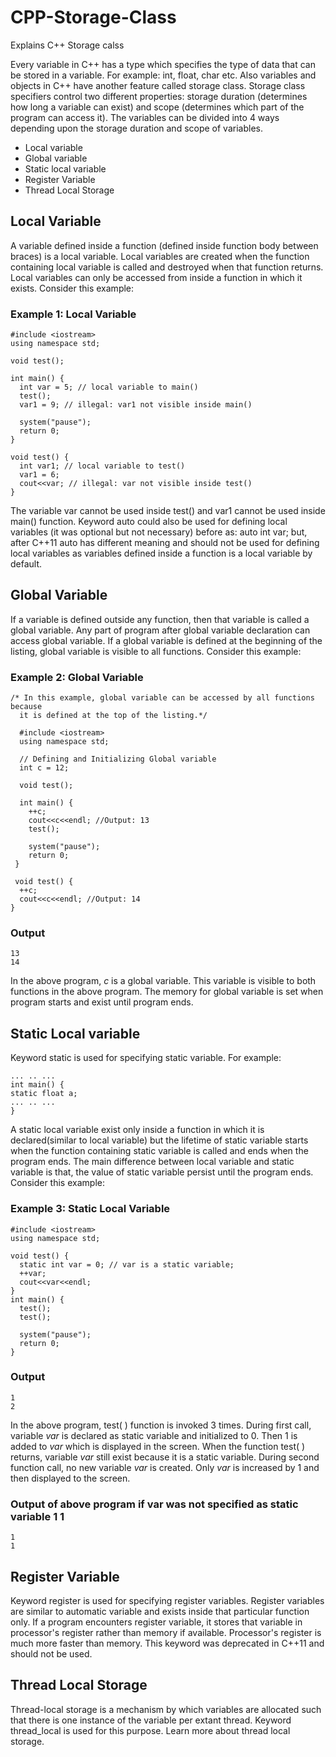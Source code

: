 # CPP-Storage-Class
Explains C++ Storage calss

Every variable in C++ has a type which specifies the type of data that can be stored in a variable. For example: int, float, char etc. Also variables and objects in C++ have another feature called storage class. Storage class specifiers control two different properties: storage duration (determines how long a variable can exist) and scope (determines which part of the program can access it). The variables can be divided into 4 ways depending upon the storage duration and scope of variables.

  * Local variable
  * Global variable
  * Static local variable
  * Register Variable
  * Thread Local Storage
  
## Local Variable
A variable defined inside a function (defined inside function body between braces) is a local variable. Local variables are created when the function containing local variable is called and destroyed when that function returns. Local variables can only be accessed from inside a function in which it exists. Consider this example:
### Example 1: Local Variable
```
#include <iostream> 
using namespace std; 

void test(); 

int main() { 
  int var = 5; // local variable to main() 
  test(); 
  var1 = 9; // illegal: var1 not visible inside main() 
  
  system("pause"); 
  return 0; 
} 

void test() { 
  int var1; // local variable to test() 
  var1 = 6; 
  cout<<var; // illegal: var not visible inside test() 
}
```
The variable var cannot be used inside test() and var1 cannot be used inside main() function.
Keyword auto could also be used for defining local variables (it was optional but not necessary) before as: auto int var; but, after C++11 auto has different meaning and should not be used for defining local variables as variables defined inside a function is a local variable by default.
## Global Variable
If a variable is defined outside any function, then that variable is called a global variable. Any part of program after global variable declaration can access global variable. If a global variable is defined at the beginning of the listing, global variable is visible to all functions. Consider this example:
### Example 2: Global Variable
```
/* In this example, global variable can be accessed by all functions because 
  it is defined at the top of the listing.*/ 
  
  #include <iostream> 
  using namespace std; 
  
  // Defining and Initializing Global variable
  int c = 12; 
  
  void test(); 
  
  int main() { 
    ++c; 
    cout<<c<<endl; //Output: 13 
    test(); 
    
    system("pause"); 
    return 0;
 }
 
 void test() { 
  ++c; 
  cout<<c<<endl; //Output: 14 
}
```
### Output
```
13
14
```
In the above program, *c* is a global variable. This variable is visible to both functions in the above program.
The memory for global variable is set when program starts and exist until program ends.

## Static Local variable
Keyword static is used for specifying static variable. For example:
```
... .. ...
int main() {
static float a;
... .. ...
}
```
A static local variable exist only inside a function in which it is declared(similar to local variable) but the lifetime of static variable starts when the function containing static variable is called and ends when the program ends. The main difference between local variable and static variable is that, the value of static variable persist until the program ends. Consider this example:
### Example 3: Static Local Variable
```
#include <iostream> 
using namespace std; 

void test() { 
  static int var = 0; // var is a static variable; 
  ++var; 
  cout<<var<<endl; 
} 
int main() { 
  test(); 
  test(); 
  
  system("pause"); 
  return 0; 
}
```
### Output
```
1
2
```
In the above program, test( ) function is invoked 3 times. During first call, variable *var* is declared as static variable and initialized to 0. Then 1 is added to *var* which is displayed in the screen. When the function test( ) returns, variable *var* still exist because it is a static variable. During second function call, no new variable *var* is created. Only *var* is increased by 1 and then displayed to the screen.
### Output of above program if var was not specified as static variable 1 1
```
1
1
```
## Register Variable
Keyword register is used for specifying register variables. Register variables are similar to automatic variable and exists inside that particular function only. If a program encounters register variable, it stores that variable in processor's register rather than memory if available. Processor's register is much more faster than memory. This keyword was deprecated in C++11 and should not be used.
## Thread Local Storage
Thread-local storage is a mechanism by which variables are allocated such that there is one instance of the variable per extant thread. Keyword thread_local is used for this purpose. Learn more about thread local storage.
